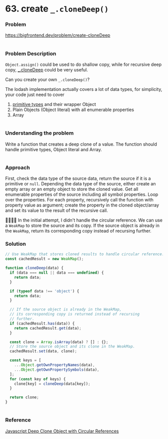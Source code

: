 # 63. create `_.cloneDeep()`

### Problem

https://bigfrontend.dev/problem/create-cloneDeep

#

### Problem Description

`Object.assign()` could be used to do shallow copy, while for recursive deep copy, [\_.cloneDeep](https://lodash.com/docs/4.17.15#cloneDeep) could be very useful.

Can you create your own `_.cloneDeep()`?

The lodash implementation actually covers a lot of data types, for simplicity, your code just need to cover

1. [primitive types](https://developer.mozilla.org/en-US/docs/Web/JavaScript/Data_structures#Primitive_values) and their wrapper Object
2. Plain Objects (Object literal) with all enumerable properties
3. Array

#

### Understanding the problem

Write a function that creates a deep clone of a value. The function should handle primitive types, Object literal and Array.

#

### Approach

First, check the data type of the source data, return the source if it is a primitive or `null`. Depending the data type of the source, either create an empty array or an empty object to store the cloned value. Get all enumerable properties of the source including all symbol properties. Loop over the properties. For each property, recursively call the function with property value as argument; create the property in the cloned object/array and set its value to the result of the recursive call.

🙋‍♀️🙋‍♂️ In the initial attempt, I didn't handle the circular reference. We can use a `WeakMap` to store the source and its copy. If the source object is already in the `WeakMap`, return its corresponding copy instead of recursing further.

### Solution

```js
// Use WeakMap that stores cloned results to handle circular reference.
const cachedResult = new WeakMap();

function cloneDeep(data) {
  if (data === null || data === undefined) {
    return data;
  }

  if (typeof data !== 'object') {
    return data;
  }

  // If the source object is already in the WeakMap,
  // its corresponding copy is returned instead of recursing
  // further.
  if (cachedResult.has(data)) {
    return cachedResult.get(data);
  }

  const clone = Array.isArray(data) ? [] : {};
  // Store the source object and its clone in the WeakMap.
  cachedResult.set(data, clone);

  const keys = [
    ...Object.getOwnPropertyNames(data),
    ...Object.getOwnPropertySymbols(data),
  ];
  for (const key of keys) {
    clone[key] = cloneDeep(data[key]);
  }

  return clone;
}
```

#

### Reference

[Javascript Deep Clone Object with Circular References](https://stackoverflow.com/questions/40291987/javascript-deep-clone-object-with-circular-references)
